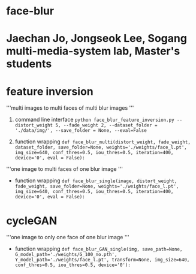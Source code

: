 # face-blur

# Jaechan Jo, Jongseok Lee, Sogang multi-media-system lab, Master's students

# feature inversion
'''multi images to multi faces of multi blur images '''

  1. command line interface
  ```python face_blur_feature_inversion.py --distort_weight 5, --fade_weight 2, --dataset_folder = './data/img/', --save_folder = None, --eval=False```

  2. function wrapping
  ```def face_blur_multi(distort_weight, fade_weight, dataset_folder, save_folder=None, weights='./weights/face_l.pt', img_size=640, conf_thres=0.5, iou_thres=0.5, iteration=400, device='0', eval = False):```

'''one image to multi faces of one blur image '''

  - function wrapping
  ```def face_blur_single(image, distort_weight, fade_weight, save_folder=None, weights='./weights/face_l.pt', img_size=640, conf_thres=0.5, iou_thres=0.5, iteration=400, device='0', eval = False):```

# cycleGAN
'''one image to only one face of one blur image '''

  - function wrapping
  ```def face_blur_GAN_single(img, save_path=None, G_model_path='./weights/G_100_no.pth', Y_model_path='./weights/face_l.pt', transform=None, img_size=640, conf_thres=0.5, iou_thres=0.5, device='0'):```
                         
                         
